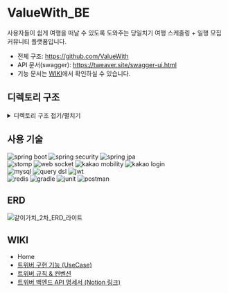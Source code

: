 # ValueWith_BE
사용자들이 쉽게 여행을 떠날 수 있도록 도와주는 당일치기 여행 스케줄링 + 일행 모집 커뮤니티 플랫폼입니다.
- 전체 구조: https://github.com/ValueWith
- API 문서(swagger): https://tweaver.site/swagger-ui.html
- 기능 문서는 [WIKI](https://github.com/ValueWith/ValueWith_BE/wiki/%08%ED%8A%B8%EC%9C%84%EB%B2%84-%EA%B5%AC%ED%98%84-%EA%B8%B0%EB%8A%A5-(UseCase))에서 확인하실 수 있습니다.

## 디렉토리 구조
<details>
<summary>디렉토리 구조 접기/펼치기</summary>
<div markdown="1">

```shell
.
├── Dockerfile
├── build.gradle
├── docker-compose.yml
├── gradle
│   └── wrapper
│       ├── gradle-wrapper.jar
│       └── gradle-wrapper.properties
├── gradlew
├── gradlew.bat
├── pull_request_template.md
├── settings.gradle
└── src
    ├── main
    │   ├── java
    │   │   └── com
    │   │       └── valuewith
    │   │           └── tweaver
    │   │               ├── TweaverApplication.java
    │   │               ├── alert
    │   │               │   ├── controller
    │   │               │   │   └── AlertController.java
    │   │               │   ├── dto
    │   │               │   │   ├── AlertRequestDto.java
    │   │               │   │   └── AlertResponseDto.java
    │   │               │   ├── entity
    │   │               │   │   └── Alert.java
    │   │               │   ├── repository
    │   │               │   │   ├── AlertDsl.java
    │   │               │   │   ├── AlertDslImpl.java
    │   │               │   │   ├── AlertRepository.java
    │   │               │   │   └── EmitterRepository.java
    │   │               │   └── service
    │   │               │       └── AlertService.java
    │   │               ├── auditing
    │   │               │   └── BaseEntity.java
    │   │               ├── auth
    │   │               │   ├── client
    │   │               │   │   ├── MailgunClient.java
    │   │               │   │   └── mailgun
    │   │               │   │       └── SendEmailForm.java
    │   │               │   ├── controller
    │   │               │   │   └── AuthController.java
    │   │               │   ├── dto
    │   │               │   │   ├── AuthDto.java
    │   │               │   │   ├── LoginMemberIdDto.java
    │   │               │   │   └── OAuthAttributes.java
    │   │               │   ├── handler
    │   │               │   │   ├── OAuth2FailureHandler.java
    │   │               │   │   ├── OAuth2SuccessHandler.java
    │   │               │   │   ├── SigninFailureHandler.java
    │   │               │   │   └── SigninSuccessHandler.java
    │   │               │   ├── info
    │   │               │   │   ├── KakaoOAuth2UserInfo.java
    │   │               │   │   └── OAuth2UserInfo.java
    │   │               │   ├── repository
    │   │               │   │   └── HttpCookieOAuth2AuthorizationRequestRepository.java
    │   │               │   └── service
    │   │               │       ├── AuthService.java
    │   │               │       ├── CustomMemberDetailService.java
    │   │               │       ├── EmailService.java
    │   │               │       └── OAuthUserCustomService.java
    │   │               ├── chat
    │   │               │   ├── controller
    │   │               │   │   └── ChatRoomController.java
    │   │               │   ├── dto
    │   │               │   │   └── ChatRoomDto.java
    │   │               │   ├── entity
    │   │               │   │   └── ChatRoom.java
    │   │               │   ├── repository
    │   │               │   │   └── ChatRoomRepository.java
    │   │               │   └── service
    │   │               │       ├── ChatMemberService.java
    │   │               │       └── ChatRoomService.java
    │   │               ├── commons
    │   │               │   ├── PrincipalDetails.java
    │   │               │   ├── redis
    │   │               │   │   └── RedisUtilService.java
    │   │               │   └── security
    │   │               │       ├── CustomJsonAuthenticationFilter.java
    │   │               │       ├── JwtAuthenticationFilter.java
    │   │               │       └── service
    │   │               │           ├── CookieService.java
    │   │               │           ├── PrincipalService.java
    │   │               │           └── TokenService.java
    │   │               ├── component
    │   │               │   └── AlertListener.java
    │   │               ├── config
    │   │               │   ├── AppProperties.java
    │   │               │   ├── AsyncConfig.java
    │   │               │   ├── AuthConfig.java
    │   │               │   ├── FeignConfig.java
    │   │               │   ├── QuerydslConfiguration.java
    │   │               │   ├── RedisConfig.java
    │   │               │   ├── S3Config.java
    │   │               │   ├── SecurityConfig.java
    │   │               │   ├── SwaggerConfig.java
    │   │               │   └── WebSocketConfig.java
    │   │               ├── constants
    │   │               │   ├── AlertContent.java
    │   │               │   ├── ApprovedStatus.java
    │   │               │   ├── ErrorCode.java
    │   │               │   ├── GroupStatus.java
    │   │               │   ├── ImageType.java
    │   │               │   ├── MemberRole.java
    │   │               │   ├── Provider.java
    │   │               │   └── RedirectUrlType.java
    │   │               ├── defaultImage
    │   │               │   ├── controller
    │   │               │   │   └── LocationImageController.java
    │   │               │   ├── dto
    │   │               │   │   └── DefaultImageResponseDto.java
    │   │               │   ├── entity
    │   │               │   │   └── DefaultImage.java
    │   │               │   ├── exception
    │   │               │   │   ├── InvalidFileMediaTypeException.java
    │   │               │   │   ├── LocationNameEmptyException.java
    │   │               │   │   ├── NoFileProvidedException.java
    │   │               │   │   ├── S3ImageNotFoundException.java
    │   │               │   │   └── UrlEmptyException.java
    │   │               │   ├── repository
    │   │               │   │   └── DefaultImageRepository.java
    │   │               │   └── service
    │   │               │       └── ImageService.java
    │   │               ├── exception
    │   │               │   ├── CustomException.java
    │   │               │   ├── GlobalExceptionHandler.java
    │   │               │   ├── SocialLoginFailureException.java
    │   │               │   └── dto
    │   │               │       └── ErrorResponseDto.java
    │   │               ├── group
    │   │               │   ├── controller
    │   │               │   │   ├── TripGroupController.java
    │   │               │   │   └── TripGroupListController.java
    │   │               │   ├── dto
    │   │               │   │   ├── TripGroupDetailResponseDto.java
    │   │               │   │   ├── TripGroupListResponseDto.java
    │   │               │   │   ├── TripGroupRequestDto.java
    │   │               │   │   ├── TripGroupResponseDto.java
    │   │               │   │   ├── TripGroupStatusListDto.java
    │   │               │   │   └── TripGroupStatusResponseDto.java
    │   │               │   ├── entity
    │   │               │   │   └── TripGroup.java
    │   │               │   ├── repository
    │   │               │   │   ├── TripGroupRepository.java
    │   │               │   │   ├── TripGroupRepositoryCustom.java
    │   │               │   │   └── TripGroupRepositoryCustomImpl.java
    │   │               │   └── service
    │   │               │       ├── TripGroupListService.java
    │   │               │       └── TripGroupService.java
    │   │               ├── groupMember
    │   │               │   ├── controller
    │   │               │   │   ├── GroupMemberApplicationController.java
    │   │               │   │   └── GroupMemberListController.java
    │   │               │   ├── dto
    │   │               │   │   ├── GroupMemberDetailResponseDto.java
    │   │               │   │   ├── GroupMemberDto.java
    │   │               │   │   └── GroupMemberListDto.java
    │   │               │   ├── entity
    │   │               │   │   └── GroupMember.java
    │   │               │   ├── repository
    │   │               │   │   ├── GroupMemberRepository.java
    │   │               │   │   ├── GroupMemberRepositoryCustom.java
    │   │               │   │   └── GroupMemberRepositoryCustomImpl.java
    │   │               │   └── service
    │   │               │       ├── GroupMemberApplicationService.java
    │   │               │       ├── GroupMemberListService.java
    │   │               │       └── GroupMemberService.java
    │   │               ├── member
    │   │               │   ├── controller
    │   │               │   │   └── MemberController.java
    │   │               │   ├── dto
    │   │               │   │   ├── MemberDto.java
    │   │               │   │   ├── MemberRequestDto.java
    │   │               │   │   └── MemberResponseDto.java
    │   │               │   ├── entity
    │   │               │   │   └── Member.java
    │   │               │   ├── repository
    │   │               │   │   └── MemberRepository.java
    │   │               │   └── service
    │   │               │       └── MemberService.java
    │   │               ├── message
    │   │               │   ├── controller
    │   │               │   │   └── MessageController.java
    │   │               │   ├── dto
    │   │               │   │   └── MessageDto.java
    │   │               │   ├── entity
    │   │               │   │   └── Message.java
    │   │               │   ├── repository
    │   │               │   │   ├── MessageDsl.java
    │   │               │   │   ├── MessageDslImpl.java
    │   │               │   │   └── MessageRepository.java
    │   │               │   └── service
    │   │               │       └── MessageService.java
    │   │               ├── place
    │   │               │   ├── controller
    │   │               │   │   └── RecommendRouteController.java
    │   │               │   ├── dto
    │   │               │   │   ├── PlaceDetailResponseDto.java
    │   │               │   │   ├── PlaceDto.java
    │   │               │   │   └── RecommendRouteDto.java
    │   │               │   ├── entity
    │   │               │   │   └── Place.java
    │   │               │   ├── repository
    │   │               │   │   ├── PlaceRepository.java
    │   │               │   │   ├── PlaceRepositoryCustom.java
    │   │               │   │   └── PlaceRepositoryCustomImpl.java
    │   │               │   └── service
    │   │               │       ├── PlaceDistanceService.java
    │   │               │       ├── PlaceService.java
    │   │               │       └── RecommendRouteService.java
    │   │               └── scheduler
    │   │                   └── TripGroupCloseScheduler.java
    │   └── resources
    │       ├── application-secret.properties
    │       └── application.yml
    └── test
        └── java
            └── com
                └── valuewith
                    └── tweaver
                        ├── TweaverApplicationTests.java
                        ├── auth
                        │   ├── controller
                        │   │   └── AuthControllerTest.java
                        │   └── service
                        │       ├── AuthServiceTest.java
                        │       └── EmailServiceTest.java
                        ├── chat
                        │   └── controller
                        │       └── ChatRoomControllerTest.java
                        ├── controller
                        ├── group
                        │   └── service
                        │       └── TripGroupServiceTests.java
                        ├── groupMember
                        │   └── service
                        │       └── GroupMemberApplicationServiceTest.java
                        └── image
                            └── service
                                └── ImageServiceTest.java


```

</div>
</details>

## 사용 기술
![spring boot](https://img.shields.io/badge/spring%20boot-6DB33F?style=for-the-badge&logo=spring%20boot&logoColor=white)
![spring security](https://img.shields.io/badge/spring%20security-6DB33F?style=for-the-badge&logo=spring%20security&logoColor=white)
![spring jpa](https://img.shields.io/badge/spring%20jpa-6DB33F?style=for-the-badge&logo=spring%20jpa&logoColor=white)
<br />
![stomp](https://img.shields.io/badge/stomp-000000?style=for-the-badge&&logoColor=white)
![web socket](https://img.shields.io/badge/web%20socket-F56640?style=for-the-badge&&logoColor=white)
![kakao mobility](https://img.shields.io/badge/kakao%20mobility-FFCD00?style=for-the-badge&logo=kakao&logoColor=black)
![kakao login](https://img.shields.io/badge/kakao%20login-FFCD00?style=for-the-badge&logo=kakao&logoColor=black)
<br />
![mysql](https://img.shields.io/badge/mysql-4479A1?style=for-the-badge&logo=mysql&logoColor=white)
![query dsl](https://img.shields.io/badge/query%20dsl-007DB8?style=for-the-badge&logoColor=white)
![jwt](https://img.shields.io/badge/jwt-FE2E9A?style=for-the-badge&logoColor=white)
<br />
![redis](https://img.shields.io/badge/redis-DC382D?style=for-the-badge&logo=redis&logoColor=white)
![gradle](https://img.shields.io/badge/gradle-02303A?style=for-the-badge&logo=gradle&logoColor=white)
![junit](https://img.shields.io/badge/junit-25A162?style=for-the-badge&logo=junit5&logoColor=white)
![postman](https://img.shields.io/badge/postman-FF6C37?style=for-the-badge&logo=postman&logoColor=white)

## ERD
![같이가치_2차_ERD_라이트](https://github.com/ValueWith/ValueWith_BE/assets/51254234/cf4573c2-92ec-4335-839a-52b198a67814)

## WIKI
- Home
- [트위버 구현 기능 (UseCase)](https://github.com/ValueWith/ValueWith_BE/wiki/%08%ED%8A%B8%EC%9C%84%EB%B2%84-%EA%B5%AC%ED%98%84-%EA%B8%B0%EB%8A%A5-(UseCase))
- [트위버 규칙 & 컨벤션](https://github.com/ValueWith/ValueWith_BE/wiki/%ED%8A%B8%EC%9C%84%EB%B2%84-%EA%B7%9C%EC%B9%99-&-%EC%BB%A8%EB%B2%A4%EC%85%98)
- [트위버 백엔드 API 명세서 (Notion 링크)](https://github.com/ValueWith/ValueWith_BE/wiki/%ED%8A%B8%EC%9C%84%EB%B2%84-%EB%B0%B1%EC%97%94%EB%93%9C-API-%EB%AA%85%EC%84%B8%EC%84%9C-(Notion-%EB%A7%81%ED%81%AC))
